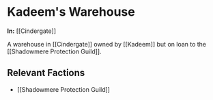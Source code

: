 # Kadeem's Warehouse

**In:** [[Cindergate]]

A warehouse in [[Cindergate]] owned by [[Kadeem]] but on loan to the [[Shadowmere Protection Guild]].
## Relevant Factions

- [[Shadowmere Protection Guild]]